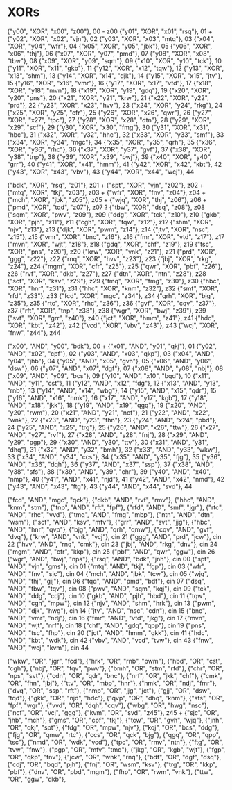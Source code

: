 # XORs

{"y00", "XOR", "x00", "z00"}, 00 - z00
{"y01", "XOR", "x01", "rsq"}, 01 +
{"y02", "XOR", "x02", "vjn"}, 02
{"y03", "XOR", "x03", "mtq"}, 03
{"x04", "XOR", "y04", "wfr"}, 04
{"x05", "XOR", "y05", "jbk"}, 05
{"y06", "XOR", "x06", "thj"}, 06
{"x07", "XOR", "y07", "pmd"}, 07
{"y08", "XOR", "x08", "tbw"}, 08
{"x09", "XOR", "y09", "sqm"}, 09
{"x10", "XOR", "y10", "tck"}, 10
{"y11", "XOR", "x11", "gkb"}, 11
{"y12", "XOR", "x12", "tqw"}, 12
{"y13", "XOR", "x13", "shm"}, 13
{"y14", "XOR", "x14", "djk"}, 14
{"y15", "XOR", "x15", "jtv"}, 15
{"y16", "XOR", "x16", "vmr"}, 16
{"y17", "XOR", "x17", "vtd"}, 17
{"x18", "XOR", "y18", "mvn"}, 18
{"x19", "XOR", "y19", "gdq"}, 19
{"x20", "XOR", "y20", "pns"}, 20
{"x21", "XOR", "y21", "krw"}, 21
{"x22", "XOR", "y22", "prd"}, 22
{"y23", "XOR", "x23", "hvv"}, 23
{"x24", "XOR", "y24", "rkg"}, 24
{"x25", "XOR", "y25", "cfr"}, 25
{"y26", "XOR", "x26", "qwr"}, 26
{"y27", "XOR", "x27", "tpc"}, 27
{"y28", "XOR", "x28", "dtn"}, 28
{"y29", "XOR", "x29", "scf"}, 29
{"y30", "XOR", "x30", "fmg"}, 30
{"y31", "XOR", "x31", "hbc"}, 31
{"x32", "XOR", "y32", "hhc"}, 32
{"x33", "XOR", "y33", "smf"}, 33
{"x34", "XOR", "y34", "mgc"}, 34
{"x35", "XOR", "y35", "qrh"}, 35
{"x36", "XOR", "y36", "rhc"}, 36
{"x37", "XOR", "y37", "gvf"}, 37
{"x38", "XOR", "y38", "tnp"}, 38
{"y39", "XOR", "x39", "bwj"}, 39
{"x40", "XOR", "y40", "grr"}, 40
{"y41", "XOR", "x41", "hmm"}, 41
{"y42", "XOR", "x42", "kbt"}, 42
{"y43", "XOR", "x43", "vbv"}, 43
{"y44", "XOR", "x44", "wcj"}, 44

{"bdk", "XOR", "rsq", "z01"}, z01 +
{"spt", "XOR", "vjn", "z02"}, z02 +
{"mtq", "XOR", "tkj", "z03"}, z03 +
{"wfr", "XOR", "fnv", "z04"}, z04 +
{"mch", "XOR", "jbk", "z05"}, z05 +
{"wjq", "XOR", "thj", "z06"}, z06 +
{"pmd", "XOR", "tqd", "z07"}, z07 ?
{"tbw", "XOR", "dsq", "z08"}, z08
{"sqm", "XOR", "pwv", "z09"}, z09
{"ddg", "XOR", "tck", "z10"}, z10
{"gkb", "XOR", "pjh", "z11"}, z11
{"cgh", "XOR", "tqw", "z12"}, z12
{"shm", "XOR", "njv", "z13"}, z13
{"djk", "XOR", "pwm", "z14"}, z14
{"jtv", "XOR", "nsc", "z15"}, z15
{"vmr", "XOR", "bnc", "z16"}, z16
{"fmr", "XOR", "vtd", "z17"}, z17
{"mvn", "XOR", "wjt", "z18"}, z18
{"gdq", "XOR", "chf", "z19"}, z19
{"tsc", "XOR", "pns", "z20"}, z20
{"krw", "XOR", "vnk", "z21"}, z21
{"prd", "XOR", "ggg", "z22"}, z22
{"rnq", "XOR", "hvv", "z23"}, z23
{"jbj", "XOR", "rkg", "z24"}, z24
{"mgm", "XOR", "cfr", "z25"}, z25
{"qwr", "XOR", "pbf", "z26"}, z26
{"rvf", "XOR", "dkb", "z27"}, z27
{"dtn", "XOR", "ntn", "z28"}, z28
{"scf", "XOR", "ksv", "z29"}, z29
{"tmq", "XOR", "fmg", "z30"}, z30
{"hbc", "XOR", "hnr", "z31"}, z31
{"hhc", "XOR", "knm", "z32"}, z32
{"smf", "XOR", "rfd", "z33"}, z33
{"fcd", "XOR", "mgc", "z34"}, z34
{"qrh", "XOR", "bjg", "z35"}, z35
{"rtc", "XOR", "rhc", "z36"}, z36
{"gvf", "XOR", "cqv", "z37"}, z37
{"rft", "XOR", "tnp", "z38"}, z38
{"wgr", "XOR", "bwj", "z39"}, z39
{"svt", "XOR", "grr", "z40"}, z40
{"jct", "XOR", "hmm", "z41"}, z41
{"hdc", "XOR", "kbt", "z42"}, z42
{"vcd", "XOR", "vbv", "z43"}, z43
{"wcj", "XOR", "fnw", "z44"}, z44


{"x00", "AND", "y00", "bdk"}, 00 +
{"x01", "AND", "y01", "qkj"}, 01
{"y02", "AND", "x02", "cpf"}, 02
{"y03", "AND", "x03", "qkp"}, 03
{"x04", "AND", "y04", "jhb"}, 04
{"y05", "AND", "x05", "gvh"}, 05
{"x06", "AND", "y06", "dsw"}, 06
{"y07", "AND", "x07", "dgf"}, 07
{"x08", "AND", "y08", "nbj"}, 08
{"x09", "AND", "y09", "bcs"}, 09
{"y10", "AND", "x10", "bqd"}, 10
{"x11", "AND", "y11", "cst"}, 11
{"y12", "AND", "x12", "fdg"}, 12
{"x13", "AND", "y13", "rnb"}, 13
{"y14", "AND", "x14", "wbg"}, 14
{"y15", "AND", "x15", "qdr"}, 15
{"y16", "AND", "x16", "hmk"}, 16
{"x17", "AND", "y17", "kgb"}, 17
{"y18", "AND", "x18", "jkk"}, 18
{"y19", "AND", "x19", "qgq"}, 19
{"x20", "AND", "y20", "rwm"}, 20
{"x21", "AND", "y21", "ncf"}, 21
{"y22", "AND", "x22", "wnk"}, 22
{"x23", "AND", "y23", "fhn"}, 23
{"y24", "AND", "x24", "pbd"}, 24
{"y25", "AND", "x25", "trg"}, 25
{"y26", "AND", "x26", "ttw"}, 26
{"x27", "AND", "y27", "rvf"}, 27
{"x28", "AND", "y28", "fnj"}, 28
{"x29", "AND", "y29", "pgp"}, 29
{"x30", "AND", "y30", "ttv"}, 30
{"x31", "AND", "y31", "dhq"}, 31
{"x32", "AND", "y32", "bmh"}, 32
{"x33", "AND", "y33", "wkw"}, 33
{"x34", "AND", "y34", "ccs"}, 34
{"x35", "AND", "y35", "fjg"}, 35
{"y36", "AND", "x36", "dqh"}, 36
{"y37", "AND", "x37", "ssp"}, 37
{"x38", "AND", "y38", "sfs"}, 38
{"x39", "AND", "y39", "chr"}, 39
{"y40", "AND", "x40", "nmp"}, 40
{"y41", "AND", "x41", "njd"}, 41
{"y42", "AND", "x42", "nmd"}, 42
{"y43", "AND", "x43", "ftg"}, 43
{"y44", "AND", "x44", "svd"}, 44

{"fcd", "AND", "mgc", "qck"},
{"dkb", "AND", "rvf", "rmv"},
{"hhc", "AND", "knm", "stm"},
{"tnp", "AND", "rft", "fpf"},
{"rfd", "AND", "smf", "jgr"},
{"rtc", "AND", "rhc", "vvd"},
{"tmq", "AND", "fmg", "mbp"},
{"ntn", "AND", "dtn", "wsm"},
{"scf", "AND", "ksv", "mfv"},
{"grr", "AND", "svt", "jjg"},
{"hbc", "AND", "hnr", "qvp"},
{"bjg", "AND", "qrh", "qmw"},
{"cqv", "AND", "gvf", "dvq"},
{"krw", "AND", "vnk", "vcj"}, cin 21
{"ggg", "AND", "prd", "jcw"}, cin 22
{"hvv", "AND", "rnq", "cmk"}, cin 23
{"jbj", "AND", "rkg", "dnv"}, cin 24
{"mgm", "AND", "cfr", "kkp"}, cin 25
{"pbf", "AND", "qwr", "ggw"}, cin 26
{"wgr", "AND", "bwj", "nps"},
{"rsq", "AND", "bdk", "jnh"}, cin 00
{"spt", "AND", "vjn", "gms"}, cin 01
{"mtq", "AND", "tkj", "fgp"}, cin 03
{"wfr", "AND", "fnv", "sjc"}, cin 04
{"mch", "AND", "jbk", "tcw"}, cin 05
{"wjq", "AND", "thj", "gjj"}, cin 06
{"tqd", "AND", "pmd", "bdf"}, cin 07
{"dsq", "AND", "tbw", "tqv"}, cin 08
{"pwv", "AND", "sqm", "kqj"}, cin 09
{"tck", "AND", "ddg", "cdj"}, cin 10
{"gkb", "AND", "pjh", "hbd"}, cin 11
{"tqw", "AND", "cgh", "mpw"}, cin 12
{"njv", "AND", "shm", "hrk"}, cin 13
{"pwm", "AND", "djk", "hwg"}, cin 14
{"jtv", "AND", "nsc", "cdn"}, cin 15
{"bnc", "AND", "vmr", "ndj"}, cin 16
{"fmr", "AND", "vtd", "jkg"}, cin 17
{"mvn", "AND", "wjt", "nrf"}, cin 18
{"chf", "AND", "gdq", "qpp"}, cin 19
{"pns", "AND", "tsc", "fhp"}, cin 20
{"jct", "AND", "hmm", "gkk"}, cin 41
{"hdc", "AND", "kbt", "wdk"}, cin 42
{"vbv", "AND", "vcd", "tvw"}, cin 43
{"fnw", "AND", "wcj", "kvm"}, cin 44


{"wkw", "OR", "jgr", "fcd"},
{"hrk", "OR", "rnb", "pwm"},
{"hbd", "OR", "cst", "cgh"},
{"nbj", "OR", "tqv", "pwv"},
{"bmh", "OR", "stm", "rfd"},
{"chr", "OR", "nps", "svt"},
{"cdn", "OR", "qdr", "bnc"},
{"nrf", "OR", "jkk", "chf"},
{"cmk", "OR", "fhn", "jbj"},
{"ttv", "OR", "mbp", "hnr"},
{"hmk", "OR", "ndj", "fmr"},
{"dvq", "OR", "ssp", "rft"},
{"nmp", "OR", "jjg", "jct"},
{"gjj", "OR", "dsw", "tqd"},
{"gkk", "OR", "njd", "hdc"},
{"qvp", "OR", "dhq", "knm"},
{"sfs", "OR", "fpf", "wgr"},
{"vvd", "OR", "dqh", "cqv"},
{"wbg", "OR", "hwg", "nsc"},
{"ncf", "OR", "vcj", "ggg"},
{"kvm", "OR", "svd", "z45"}, z45 +
{"sjc", "OR", "jhb", "mch"},
{"gms", "OR", "cpf", "tkj"},
{"tcw", "OR", "gvh", "wjq"},
{"jnh", "OR", "qkj", "spt"},
{"fdg", "OR", "mpw", "njv"},
{"kqj", "OR", "bcs", "ddg"},
{"fjg", "OR", "qmw", "rtc"},
{"ccs", "OR", "qck", "bjg"},
{"qgq", "OR", "qpp", "tsc"},
{"nmd", "OR", "wdk", "vcd"},
{"tpc", "OR", "rmv", "ntn"},
{"ftg", "OR", "tvw", "fnw"},
{"pgp", "OR", "mfv", "tmq"},
{"jkg", "OR", "kgb", "wjt"},
{"fgp", "OR", "qkp", "fnv"},
{"jcw", "OR", "wnk", "rnq"},
{"bdf", "OR", "dgf", "dsq"},
{"cdj", "OR", "bqd", "pjh"},
{"fnj", "OR", "wsm", "ksv"},
{"trg", "OR", "kkp", "pbf"},
{"dnv", "OR", "pbd", "mgm"},
{"fhp", "OR", "rwm", "vnk"},
{"ttw", "OR", "ggw", "dkb"},
